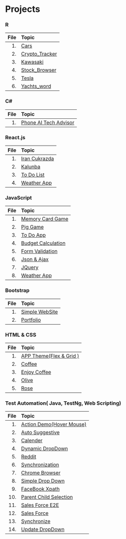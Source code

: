 # Projects

### R

| File | Topic                                                                                  |
| ---: | :------------------------------------------------------------------------------------- |
|   1. | [ Cars ](https://github.com/jafarimahdi/Projects/tree/main/R/Cars)                     |
|   2. | [ Crypto_Tracker ](https://github.com/jafarimahdi/Projects/tree/main/R/Crypto_tracker) |
|   3. | [ Kawasaki ](https://github.com/jafarimahdi/Projects/tree/main/R/Kawasuki)             |
|   4. | [ Stock_Browser ](https://github.com/jafarimahdi/Projects/tree/main/R/Stock_Browser)   |
|   5. | [ Tesla](https://github.com/jafarimahdi/Projects/tree/main/R/Tesla)                    |
|   6. | [ Yachts_word ](https://github.com/jafarimahdi/Projects/tree/main/R/Yachts_world)      |

### C#

| File | Topic                                                                                                                   |
| ---: | :---------------------------------------------------------------------------------------------------------------------- |
|   1. | [ Phone AI Tech Advisor ](https://github.com/jafarimahdi/Projects/tree/main/C%23/PhoneAiTechAdvisor/PhoneAiTechAdvisor) |

### React.js

| File | Topic                                                                                      |
| ---: | :----------------------------------------------------------------------------------------- |
|   1. | [ Iran Cukrazda ](https://github.com/jafarimahdi/Projects/tree/main/React.js/irancukrazda) |
|   2. | [ Kalunba ](https://github.com/jafarimahdi/Projects/tree/main/React.js/kalunba)            |
|   3. | [ To Do List ](https://github.com/jafarimahdi/Projects/tree/main/React.js/todo-list)       |
|   4. | [ Weather App ](https://github.com/jafarimahdi/Projects/tree/main/React.js/weather-app)    |

### JavaScript

| File | Topic                                                                                               |
| ---: | :-------------------------------------------------------------------------------------------------- |
|   1. | [ Memory Card Game ](https://github.com/jafarimahdi/Projects/tree/main/JavaScript/memory_card_game) |
|   2. | [ Pig Game ](https://github.com/jafarimahdi/Projects/tree/main/JavaScript/pig-Game)                 |
|   3. | [ To Do App ](https://github.com/jafarimahdi/Projects/tree/main/JavaScript/todoApp-1)               |
|   4. | [ Budget Calculation ](https://github.com/jafarimahdi/Projects/tree/main/JavaScript/budgety)        |
|   5. | [ Form Validation ](https://github.com/jafarimahdi/Projects/tree/main/JavaScript/Form_validation)   |
|   6. | [ Json & Ajax ](https://github.com/jafarimahdi/Projects/tree/main/JavaScript/json%20%26%20Ajax)     |
|   7. | [ JQuery ](https://github.com/jafarimahdi/Projects/tree/main/JavaScript/jQuery)                     |
|   8. | [ Weather App](https://github.com/jafarimahdi/Projects/tree/main/JavaScript/weather)                |

### Bootstrap

| File | Topic                                                                                          |
| ---: | :--------------------------------------------------------------------------------------------- |
|   1. | [ Simple WebSite ](https://github.com/jafarimahdi/Projects/tree/main/Bootstrap/Simple-WebSite) |
|   2. | [ Portfolio ](https://github.com/jafarimahdi/Projects/tree/main/Bootstrap/portfolio)           |

### HTML & CSS

| File | Topic                                                                                                         |
| ---: | :------------------------------------------------------------------------------------------------------------ |
|   1. | [ APP Theme(Flex & Grid ) ](https://github.com/jafarimahdi/Projects/tree/main/Html_Css/AppTheme(Flex-Grid)) |
|   2. | [ Coffee ](https://github.com/jafarimahdi/Projects/tree/main/Html_Css/Coffee)                                 |
|   3. | [ Enjoy Coffee ](https://github.com/jafarimahdi/Projects/tree/main/Html_Css/Enjoy_Coffee)                     |
|   4. | [ Olive ](https://github.com/jafarimahdi/Projects/tree/main/Html_Css/Olive)                                   |
|   5. | [ Rose ](https://github.com/jafarimahdi/Projects/tree/main/Html_Css/Rose)                                     |


### Test Automation( Java, TestNg, Web Scripting)

| File | Topic                                                                                                         |
| ---: | :------------------------------------------------------------------------------------------------------------ |
|   1. | [ Action Demo(Hover Mouse) ](https://github.com/jafarimahdi/Test_Automation/blob/master/java/webdriver-1/src/webDriver/ActionDemo_HoverMouse.java) |
|   2. | [ Auto Suggestive ](https://github.com/jafarimahdi/Test_Automation/blob/master/java/webdriver-1/src/webDriver/AutoSaggestive.java)                                 |
|   3. | [ Calender ](https://github.com/jafarimahdi/Test_Automation/blob/master/java/webdriver-1/src/webDriver/Calander.java)                     |
|   4. | [ Dynamic DropDown ](https://github.com/jafarimahdi/Test_Automation/blob/master/java/webdriver-1/src/webDriver/Dynamic_dropDown.java)                                   |
|   5. | [ Reddit ](https://github.com/jafarimahdi/Test_Automation/blob/master/java/webdriver-1/src/webDriver/Reddit.java)                                     |
|   6. | [ Synchronization ](https://github.com/jafarimahdi/Test_Automation/blob/master/java/webdriver-1/src/webDriver/Synchroniztion.java) |
|   7. | [ Chrome Browser ](https://github.com/jafarimahdi/Test_Automation/blob/master/java/webdriver-1/src/webDriver/chromeBrowser.java)                                 |
|   8. | [ Simple Drop Down ](https://github.com/jafarimahdi/Test_Automation/blob/master/java/webdriver-1/src/webDriver/drop_down.java)                     |
|   9. | [ FaceBook Xpath ](https://github.com/jafarimahdi/Test_Automation/blob/master/java/webdriver-1/src/webDriver/facebookXpath.java)                                   |
|   10. | [ Parent Child Selection ](https://github.com/jafarimahdi/Test_Automation/blob/master/java/webdriver-1/src/webDriver/parent_child_relation.java)        |
|   11. | [ Sales Force E2E ](https://github.com/jafarimahdi/Test_Automation/blob/master/java/webdriver-1/src/webDriver/salesForceE2E.java) |
|   12. | [ Sales Force ](https://github.com/jafarimahdi/Test_Automation/blob/master/java/webdriver-1/src/webDriver/salesforce.java)                                 |
|   13. | [ Synchronize ](https://github.com/jafarimahdi/Test_Automation/blob/master/java/webdriver-1/src/webDriver/synchroniz.java)                     |
|   14. | [ Update DropDown ](https://github.com/jafarimahdi/Test_Automation/blob/master/java/webdriver-1/src/webDriver/updateDropDown.java)    
